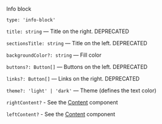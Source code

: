 Info block

`type: 'info-block'`

`title: string` — Title on the right. DEPRECATED

`sectionsTitle: string` — Title on the left. DEPRECATED

`backgroundColor?: string` — Fill color

`buttons?: Button[]` — Buttons on the left. DEPRECATED

`links?: Button[]` — Links on the right. DEPRECATED

`theme?: 'light' | 'dark'` — Theme (defines the text color)

`rightContent?` - See the [Content](?path=/story/components-content--default&viewMode=docs) component

`leftContent?` - See the [Content](?path=/story/components-content--default&viewMode=docs) component
